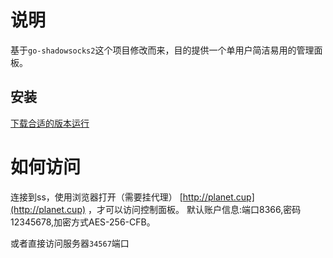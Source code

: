 # 说明

基于`go-shadowsocks2`这个项目修改而来，目的提供一个单用户简洁易用的管理面板。

## 安装

[下载合适的版本运行](https://hyacinth/tree/web-UI/releases)


# 如何访问

连接到ss，使用浏览器打开（需要挂代理） [http://planet.cup](http://planet.cup) ，才可以访问控制面板。
默认账户信息:端口8366,密码12345678,加密方式AES-256-CFB。

或者直接访问服务器`34567`端口
